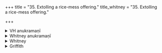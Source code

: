 +++
title = "35. Extolling a rice-mess offering."
title_whitney = "35. Extolling a rice-mess offering."

+++

<details><summary>VH anukramaṇī</summary>

मृत्युसंतरणम्।  
१-७ प्रजापतिः। अतिमृत्युः। त्रिष्टुप्, ३ भुरिग्जगती।
</details>

<details><summary>Whitney anukramaṇī</summary>

[Prajāpati.—ātimartyam.* trāiṣṭubham: 3. bhurij; 4. jagatī.]
</details>



<details><summary>Whitney</summary>

### Comment
Not found in Pāipp. Used by Kāuś. (66. 11) in the sava sacrifices, with a sava for escaping death (atimṛtyu) and, according to the comm., also in the ceremony of expiation for the birth of twin calves (109. 1; he reads yam odanam iti, instead of yamāu janayati, which the edition has). *⌊The Berlin Anukr. reads ātimārcyam.⌋


### Translations
Translated: Ludwig, p. 438; Griffith, i. 177; Weber, xviii. 139.
</details>

<details><summary>Griffith</summary>

Magnification of the Odana or oblation of milk and rice
</details>
